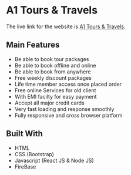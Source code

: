 # A1 Tours & Travels

The live link for the website is [A1 Tours & Travels](https://dazzling-kalam-92d284.netlify.app/).

## Main Features
- Be able to book tour packages 
- Be able to book offline and online
- Be able to book from anywhere
- Free weekly discount packages
- Life time member access once placed order
- Free online Services for old client
- With EMI facilty for easy payment
- Accept all major credit cards
- Very fast loading and response smoothly
- Fully responsive and cross browser platform

## Built With
- HTML
- CSS (Bootstrap)
- Javascript (React JS & Node JS)
- FireBase
